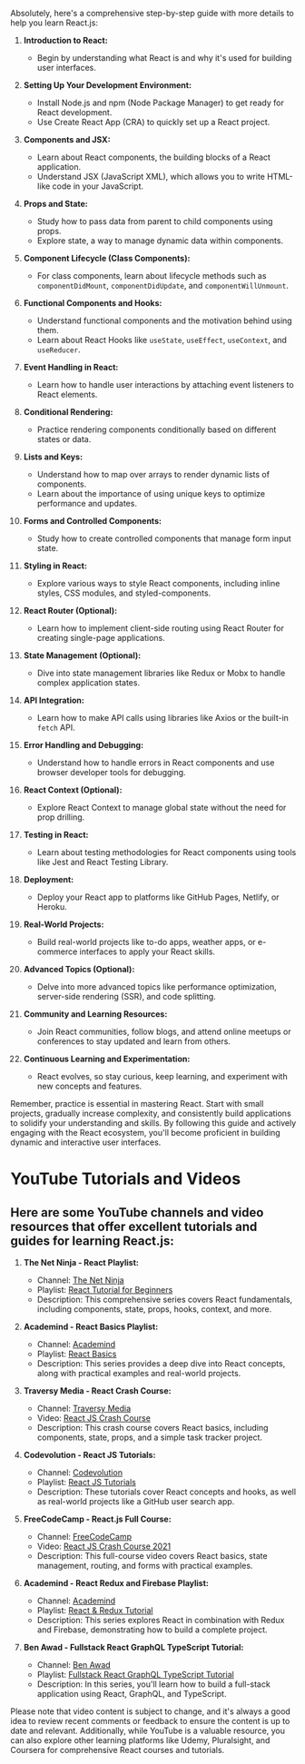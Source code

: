 Absolutely, here's a comprehensive step-by-step guide with more details to help you learn React.js:

1. **Introduction to React:**
   - Begin by understanding what React is and why it's used for building user interfaces.

2. **Setting Up Your Development Environment:**
   - Install Node.js and npm (Node Package Manager) to get ready for React development.
   - Use Create React App (CRA) to quickly set up a React project.

3. **Components and JSX:**
   - Learn about React components, the building blocks of a React application.
   - Understand JSX (JavaScript XML), which allows you to write HTML-like code in your JavaScript.

4. **Props and State:**
   - Study how to pass data from parent to child components using props.
   - Explore state, a way to manage dynamic data within components.

5. **Component Lifecycle (Class Components):**
   - For class components, learn about lifecycle methods such as `componentDidMount`, `componentDidUpdate`, and `componentWillUnmount`.

6. **Functional Components and Hooks:**
   - Understand functional components and the motivation behind using them.
   - Learn about React Hooks like `useState`, `useEffect`, `useContext`, and `useReducer`.

7. **Event Handling in React:**
   - Learn how to handle user interactions by attaching event listeners to React elements.

8. **Conditional Rendering:**
   - Practice rendering components conditionally based on different states or data.

9. **Lists and Keys:**
   - Understand how to map over arrays to render dynamic lists of components.
   - Learn about the importance of using unique keys to optimize performance and updates.

10. **Forms and Controlled Components:**
    - Study how to create controlled components that manage form input state.

11. **Styling in React:**
    - Explore various ways to style React components, including inline styles, CSS modules, and styled-components.

12. **React Router (Optional):**
    - Learn how to implement client-side routing using React Router for creating single-page applications.

13. **State Management (Optional):**
    - Dive into state management libraries like Redux or Mobx to handle complex application states.

14. **API Integration:**
    - Learn how to make API calls using libraries like Axios or the built-in `fetch` API.

15. **Error Handling and Debugging:**
    - Understand how to handle errors in React components and use browser developer tools for debugging.

16. **React Context (Optional):**
    - Explore React Context to manage global state without the need for prop drilling.

17. **Testing in React:**
    - Learn about testing methodologies for React components using tools like Jest and React Testing Library.

18. **Deployment:**
    - Deploy your React app to platforms like GitHub Pages, Netlify, or Heroku.

19. **Real-World Projects:**
    - Build real-world projects like to-do apps, weather apps, or e-commerce interfaces to apply your React skills.

20. **Advanced Topics (Optional):**
    - Delve into more advanced topics like performance optimization, server-side rendering (SSR), and code splitting.

21. **Community and Learning Resources:**
    - Join React communities, follow blogs, and attend online meetups or conferences to stay updated and learn from others.

22. **Continuous Learning and Experimentation:**
    - React evolves, so stay curious, keep learning, and experiment with new concepts and features.

Remember, practice is essential in mastering React. Start with small projects, gradually increase complexity, and consistently build applications to solidify your understanding and skills. By following this guide and actively engaging with the React ecosystem, you'll become proficient in building dynamic and interactive user interfaces.

# YouTube Tutorials and Videos
## Here are some YouTube channels and video resources that offer excellent tutorials and guides for learning React.js:

1. **The Net Ninja - React Playlist:**
   - Channel: [The Net Ninja](https://www.youtube.com/c/TheNetNinja)
   - Playlist: [React Tutorial for Beginners](https://www.youtube.com/playlist?list=PL4cUxeGkcC9ij8CfkAY2RAGb-tmkNwQHG)
   - Description: This comprehensive series covers React fundamentals, including components, state, props, hooks, context, and more.

2. **Academind - React Basics Playlist:**
   - Channel: [Academind](https://www.youtube.com/c/Academind)
   - Playlist: [React Basics](https://www.youtube.com/playlist?list=PL55RiY5tL51rrC3sh8qLiYHqUV3twEYU_)
   - Description: This series provides a deep dive into React concepts, along with practical examples and real-world projects.

3. **Traversy Media - React Crash Course:**
   - Channel: [Traversy Media](https://www.youtube.com/c/TraversyMedia)
   - Video: [React JS Crash Course](https://www.youtube.com/watch?v=sBws8MSXN7A)
   - Description: This crash course covers React basics, including components, state, props, and a simple task tracker project.

4. **Codevolution - React JS Tutorials:**
   - Channel: [Codevolution](https://www.youtube.com/c/Codevolution)
   - Playlist: [React JS Tutorials](https://www.youtube.com/playlist?list=PLC3y8-rFHvwhAh1ypBvcZLDO6I7QTY5CM)
   - Description: These tutorials cover React concepts and hooks, as well as real-world projects like a GitHub user search app.

5. **FreeCodeCamp - React.js Full Course:**
   - Channel: [FreeCodeCamp](https://www.youtube.com/c/Freecodecamp)
   - Video: [React JS Crash Course 2021](https://www.youtube.com/watch?v=w7ejDZ8SWv8)
   - Description: This full-course video covers React basics, state management, routing, and forms with practical examples.

6. **Academind - React Redux and Firebase Playlist:**
   - Channel: [Academind](https://www.youtube.com/c/Academind)
   - Playlist: [React & Redux Tutorial](https://www.youtube.com/playlist?list=PL55RiY5tL51rrC3sh8qLiYHqUV3twEYU_)
   - Description: This series explores React in combination with Redux and Firebase, demonstrating how to build a complete project.

7. **Ben Awad - Fullstack React GraphQL TypeScript Tutorial:**
   - Channel: [Ben Awad](https://www.youtube.com/c/BenAwad)
   - Playlist: [Fullstack React GraphQL TypeScript Tutorial](https://www.youtube.com/playlist?list=PLN3n1USn4xllF5t1GZhEwFQNDnStgupdB)
   - Description: In this series, you'll learn how to build a full-stack application using React, GraphQL, and TypeScript.

Please note that video content is subject to change, and it's always a good idea to review recent comments or feedback to ensure the content is up to date and relevant. Additionally, while YouTube is a valuable resource, you can also explore other learning platforms like Udemy, Pluralsight, and Coursera for comprehensive React courses and tutorials.

